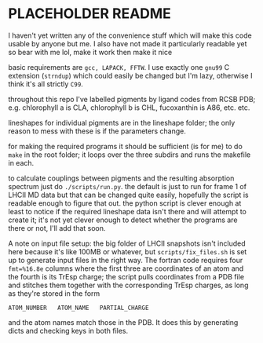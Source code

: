 PLACEHOLDER README
==================


I haven't yet written any of the convenience stuff which will make this code usable by anyone but me.
I also have not made it particularly readable yet so bear with me lol, make it work then make it nice

basic requirements are `gcc, LAPACK, FFTW`. I use exactly one `gnu99` C extension (`strndup`) which could easily be changed but I'm lazy, otherwise I think it's all strictly `C99`.

throughout this repo I've labelled pigments by ligand codes from RCSB PDB; e.g. chlorophyll a is CLA, chlorophyll b is CHL, fucoxanthin is A86, etc. etc.

lineshapes for individual pigments are in the lineshape folder; the only reason to mess with these is if the parameters change.

for making the required programs it should be sufficient (is for me) to do `make` in the root folder; it loops over the three subdirs and runs the makefile in each.

to calculate couplings between pigments and the resulting absorption spectrum just do `./scripts/run.py`. the default is just to run for frame 1 of LHCII MD data but that can be changed quite easily, hopefully the script is readable enough to figure that out.
the python script is clever enough at least to notice if the required lineshape data isn't there and will attempt to create it; it's not yet clever enough to detect whether the programs are there or not, I'll add that soon.

A note on input file setup: the big folder of LHCII snapshots isn't included here because it's like 100MB or whatever, but `scripts/fix_files.sh` is set up to generate input files in the right way. The fortran code requires four `fmt=%16.8e` columns where the first three are coordinates of an atom and the fourth is its TrEsp charge; the script pulls coordinates from a PDB file and stitches them together with the corresponding TrEsp charges, as long as they're stored in the form 

`ATOM_NUMBER   ATOM_NAME   PARTIAL_CHARGE`

and the atom names match those in the PDB. It does this by generating dicts and checking keys in both files.
